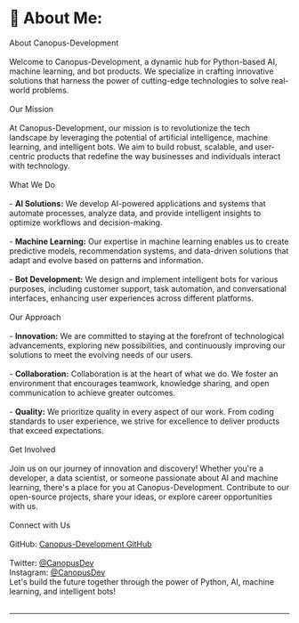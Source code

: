# 💫 About Me:
About Canopus-Development<br><br>Welcome to Canopus-Development, a dynamic hub for Python-based AI, machine learning, and bot products. We specialize in crafting innovative solutions that harness the power of cutting-edge technologies to solve real-world problems.<br><br>Our Mission<br><br>At Canopus-Development, our mission is to revolutionize the tech landscape by leveraging the potential of artificial intelligence, machine learning, and intelligent bots. We aim to build robust, scalable, and user-centric products that redefine the way businesses and individuals interact with technology.<br><br>What We Do<br><br>- **AI Solutions:** We develop AI-powered applications and systems that automate processes, analyze data, and provide intelligent insights to optimize workflows and decision-making.<br>  <br>- **Machine Learning:** Our expertise in machine learning enables us to create predictive models, recommendation systems, and data-driven solutions that adapt and evolve based on patterns and information.<br>  <br>- **Bot Development:** We design and implement intelligent bots for various purposes, including customer support, task automation, and conversational interfaces, enhancing user experiences across different platforms.<br><br>Our Approach<br><br>- **Innovation:** We are committed to staying at the forefront of technological advancements, exploring new possibilities, and continuously improving our solutions to meet the evolving needs of our users.<br>  <br>- **Collaboration:** Collaboration is at the heart of what we do. We foster an environment that encourages teamwork, knowledge sharing, and open communication to achieve greater outcomes.<br>  <br>- **Quality:** We prioritize quality in every aspect of our work. From coding standards to user experience, we strive for excellence to deliver products that exceed expectations.<br><br>Get Involved<br><br>Join us on our journey of innovation and discovery! Whether you're a developer, a data scientist, or someone passionate about AI and machine learning, there's a place for you at Canopus-Development. Contribute to our open-source projects, share your ideas, or explore career opportunities with us.<br> <br>Connect with Us<br><br>GitHub: [Canopus-Development GitHub](https://github.com/Canopus-Development)<br>  <br>Twitter: [@CanopusDev](https://twitter.com/CanopusDev)<br>Instagram: [@CanopusDev](https://instagram.com/CanopusDev)<br>Let's build the future together through the power of Python, AI, machine learning, and intelligent bots!<br><br>



---

<!-- Proudly created with GPRM ( https://gprm.itsvg.in ) -->
